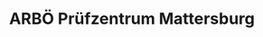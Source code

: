 ---
title: "ARBÖ Prüfzentrum Mattersburg"
url: /mattersburg/arboe-pruefzentrum-mattersburg/
shop: Autowerkstatt
---